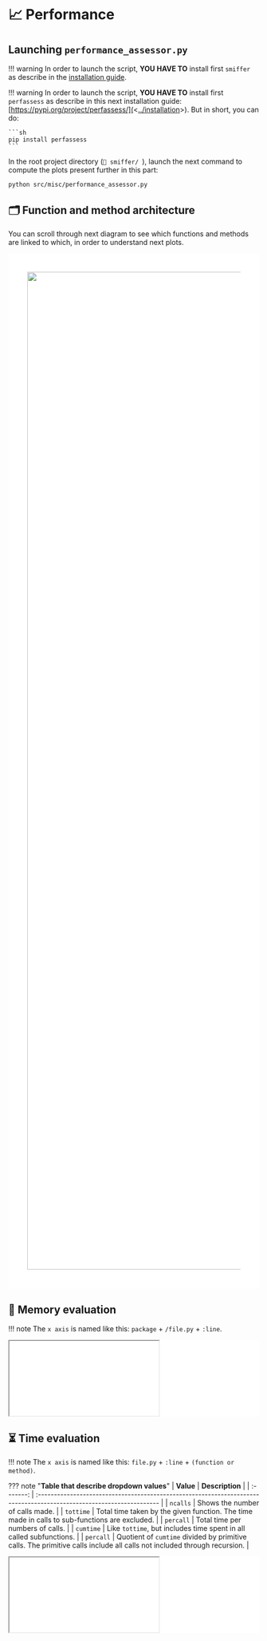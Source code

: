 # 📈 Performance

## Launching `performance_assessor.py`

!!! warning
    In order to launch the script, **YOU HAVE TO** install first `smiffer` as describe in the [installation guide](../installation).

!!! warning
    In order to launch the script, **YOU HAVE TO** install first `perfassess` as describe in this next installation guide: [https://pypi.org/project/perfassess/](<[../installation](https://pypi.org/project/perfassess/)>). But in short, you can do:

    ```sh
    pip install perfassess
    ```

In the root project directory (`📁 smiffer/ `), launch the next command to compute the plots present further in this part:

```sh
python src/misc/performance_assessor.py
```

## 🗂 Function and method architecture

You can scroll through next diagram to see which functions and methods are linked to which, in order to understand next plots.

<div style="background-color: #FFFFFF; overflow: auto; padding: 1cm;">
    <img src="../../ressources/svg/code_architecture.svg" width="2000cm"/>
</div>

## 🧠 Memory evaluation

!!! note
The `x axis` is named like this: `package` + `/file.py` + `:line`.

<div style="background-color: #FFFFFF;">
    <iframe src="../../ressources/plot/memory_evaluation.html"></iframe>
</div>

## ⏳ Time evaluation

!!! note
    The `x axis` is named like this: `file.py` + `:line` + `(function or method)`.

??? note "**Table that describe dropdown values**"
    | **Value** | **Description**                                                                                                       |
    | :-------: | :-------------------------------------------------------------------------------------------------------------------- |
    | `ncalls`  | Shows the number of calls made.                                                                                       |
    | `tottime` | Total time taken by the given function. The time made in calls to sub-functions are excluded.                         |
    | `percall` | Total time per numbers of calls.                                                                                      |
    | `cumtime` | Like `tottime`, but includes time spent in all called subfunctions.                                                     |
    | `percall` | Quotient of `cumtime` divided by primitive calls. The primitive calls include all calls not included through recursion. |

<div style="background-color: #FFFFFF;">
    <iframe src="../../ressources/plot/time_evaluation.html"></iframe>
</div>

